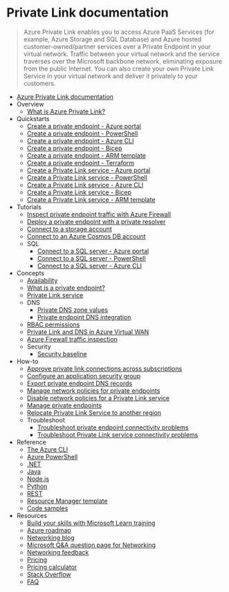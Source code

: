 # Private Link documentation
> Azure Private Link enables you to access Azure PaaS Services (for example, Azure Storage and SQL Database) and Azure hosted customer-owned/partner services over a Private Endpoint in your virtual network.  Traffic between your virtual network and the service traverses over the Microsoft backbone network, eliminating exposure from the public Internet. You can also create your own Private Link Service in your virtual network and deliver it privately to your customers.
  - [Azure Private Link documentation](https://learn.microsoft.com/en-us/azure/private-link/)
  - Overview
    - [What is Azure Private Link?](https://learn.microsoft.com/en-us/azure/private-link/private-link-overview)
  - Quickstarts
    - [Create a private endpoint - Azure portal](https://learn.microsoft.com/en-us/azure/private-link/create-private-endpoint-portal)
    - [Create a private endpoint - PowerShell](https://learn.microsoft.com/en-us/azure/private-link/create-private-endpoint-powershell)
    - [Create a private endpoint - Azure CLI](https://learn.microsoft.com/en-us/azure/private-link/create-private-endpoint-cli)
    - [Create a private endpoint - Bicep](https://learn.microsoft.com/en-us/azure/private-link/create-private-endpoint-bicep)
    - [Create a private endpoint - ARM template](https://learn.microsoft.com/en-us/azure/private-link/create-private-endpoint-template)
    - [Create a private endpoint - Terraform](https://learn.microsoft.com/en-us/azure/private-link/create-private-endpoint-terraform)
    - [Create a Private Link service - Azure portal](https://learn.microsoft.com/en-us/azure/private-link/create-private-link-service-portal)
    - [Create a Private Link service - PowerShell](https://learn.microsoft.com/en-us/azure/private-link/create-private-link-service-powershell)
    - [Create a Private Link service - Azure CLI](https://learn.microsoft.com/en-us/azure/private-link/create-private-link-service-cli)
    - [Create a Private Link service - Bicep](https://learn.microsoft.com/en-us/azure/private-link/create-private-link-service-bicep)
    - [Create a Private Link service - ARM template](https://learn.microsoft.com/en-us/azure/private-link/create-private-link-service-template)
  - Tutorials
    - [Inspect private endpoint traffic with Azure Firewall](https://learn.microsoft.com/en-us/azure/private-link/tutorial-inspect-traffic-azure-firewall)
    - [Deploy a private endpoint with a private resolver](https://learn.microsoft.com/en-us/azure/private-link/tutorial-dns-on-premises-private-resolver)
    - [Connect to a storage account](https://learn.microsoft.com/en-us/azure/private-link/tutorial-private-endpoint-storage-portal)
    - [Connect to an Azure Cosmos DB account](https://learn.microsoft.com/azure/cosmos-db/how-to-configure-private-endpoints?toc=/azure/private-link/toc.json)
    - SQL
      - [Connect to a SQL server - Azure portal](https://learn.microsoft.com/en-us/azure/private-link/tutorial-private-endpoint-sql-portal)
      - [Connect to a SQL server - PowerShell](https://learn.microsoft.com/en-us/azure/private-link/tutorial-private-endpoint-sql-powershell)
      - [Connect to a SQL server - Azure CLI](https://learn.microsoft.com/en-us/azure/private-link/tutorial-private-endpoint-sql-cli)
  - Concepts
    - [Availability](https://learn.microsoft.com/en-us/azure/private-link/availability)
    - [What is a private endpoint?](https://learn.microsoft.com/en-us/azure/private-link/private-endpoint-overview)
    - [Private Link service](https://learn.microsoft.com/en-us/azure/private-link/private-link-service-overview)
    - DNS
      - [Private DNS zone values](https://learn.microsoft.com/en-us/azure/private-link/private-endpoint-dns)
      - [Private endpoint DNS integration](https://learn.microsoft.com/en-us/azure/private-link/private-endpoint-dns-integration)
    - [RBAC permissions](https://learn.microsoft.com/en-us/azure/private-link/rbac-permissions)
    - [Private Link and DNS in Azure Virtual WAN](https://learn.microsoft.com/azure/architecture/guide/networking/private-link-virtual-wan-dns-guide?toc=/azure/private-link/toc.json)
    - [Azure Firewall traffic inspection](https://learn.microsoft.com/en-us/azure/private-link/inspect-traffic-with-azure-firewall)
    - Security
      - [Security baseline](https://learn.microsoft.com/security/benchmark/azure/baselines/azure-private-link-security-baseline?toc=/azure/private-link/toc.json)
  - How-to
    - [Approve private link connections across subscriptions](https://learn.microsoft.com/en-us/azure/private-link/how-to-approve-private-link-cross-subscription)
    - [Configure an application security group](https://learn.microsoft.com/en-us/azure/private-link/configure-asg-private-endpoint)
    - [Export private endpoint DNS records](https://learn.microsoft.com/en-us/azure/private-link/private-endpoint-export-dns)
    - [Manage network policies for private endpoints](https://learn.microsoft.com/en-us/azure/private-link/disable-private-endpoint-network-policy)
    - [Disable network policies for a Private Link service](https://learn.microsoft.com/en-us/azure/private-link/disable-private-link-service-network-policy)
    - [Manage private endpoints](https://learn.microsoft.com/en-us/azure/private-link/manage-private-endpoint)
    - [Relocate Private Link Service to another region](https://learn.microsoft.com/en-us/azure/operational-excellence/relocation-private-link?toc=/azure/private-link/toc.json)
    - Troubleshoot
      - [Troubleshoot private endpoint connectivity problems](https://learn.microsoft.com/en-us/azure/private-link/troubleshoot-private-endpoint-connectivity)
      - [Troubleshoot Private Link service connectivity problems](https://learn.microsoft.com/en-us/azure/private-link/troubleshoot-private-link-connectivity)
  - Reference
    - [The Azure CLI](https://learn.microsoft.com/cli/azure/network/private-link-service)
    - [Azure PowerShell](https://learn.microsoft.com/powershell/module/az.network)
    - [.NET](https://learn.microsoft.com/dotnet/api/overview/azure/virtual-network)
    - [Java](https://learn.microsoft.com/java/api/)
    - [Node.js](https://learn.microsoft.com/javascript/azure)
    - [Python](https://azure.microsoft.com/develop/python/)
    - [REST](https://learn.microsoft.com/rest/api/virtualnetwork/privateendpoints)
    - [Resource Manager template](https://learn.microsoft.com/azure/templates/microsoft.network/allversions)
    - [Code samples](https://azure.microsoft.com/resources/samples/?service=virtual-network)
  - Resources
    - [Build your skills with Microsoft Learn training](https://learn.microsoft.com/training/browse/)
    - [Azure roadmap](https://azure.microsoft.com/roadmap/?category=networking)
    - [Networking blog](https://azure.microsoft.com/blog/topics/networking)
    - [Microsoft Q&A question page for Networking](https://learn.microsoft.com/answers/topics/azure-virtual-network.html)
    - [Networking feedback](https://feedback.azure.com/d365community/forum/8ae9bf04-8326-ec11-b6e6-000d3a4f0789)
    - [Pricing](https://azure.microsoft.com/pricing/details/private-link/)
    - [Pricing calculator](https://azure.microsoft.com/pricing/calculator/)
    - [Stack Overflow](https://stackoverflow.com/questions/tagged/azure-virtual-network)
    - [FAQ](https://learn.microsoft.com/en-us/azure/private-link/private-link-faq.yml)
